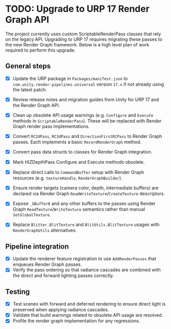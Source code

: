 # TODO: Upgrade to URP 17 Render Graph API

The project currently uses custom ScriptableRenderPass classes that rely on the
legacy API. Upgrading to URP 17 requires migrating these passes to the new
Render Graph framework. Below is a high level plan of work required to perform
this upgrade.

## General steps
- [x] Update the URP package in `Packages/manifest.json` to `com.unity.render-pipelines.universal` version `17.x` if not already using the latest patch.
- [x] Review release notes and migration guides from Unity for URP 17 and the
  Render Graph API.
- [x] Clean up obsolete API usage warnings (e.g. `Configure` and `Execute` methods
  in `ScriptableRenderPass`). These will be replaced with Render Graph render
  pass implementations.

- [x] Convert `RC2dPass`, `RC3dPass` and `DirectionFirstRCPass` to Render Graph
  passes. Each implements a basic `RecordRenderGraph` method.
- [x] Convert pass data structs to classes for Render Graph integration.
- [x] Mark HiZDepthPass Configure and Execute methods obsolete.
- [x] Replace direct calls to `CommandBuffer` setup with Render Graph resources
  (e.g. `textureHandle`, `RenderGraphBuilder`).
- [x] Ensure render targets (camera color, depth, intermediate buffers) are
  declared via Render Graph `ReadWriteTexture`/`CreateTexture` descriptors.
- [x] Expose `_GBuffer0` and any other buffers to the passes using Render Graph
  `ReadTexture`/`WriteTexture` semantics rather than manual `SetGlobalTexture`.
- [x] Replace `Blitter.BlitTexture` and `BlitUtils.BlitTexture` usages with
  `RenderGraphUtils` alternatives.

## Pipeline integration
- [x] Update the renderer feature registration to use `AddRenderPasses` that
  enqueues Render Graph passes.
- [x] Verify the pass ordering so that radiance cascades are combined with the
  direct and forward lighting passes correctly.

## Testing
- [x] Test scenes with forward and deferred rendering to ensure direct light is
  preserved when applying radiance cascades.
- [x] Validate that build warnings related to obsolete API usage are resolved.
- [x] Profile the render graph implementation for any regressions.
